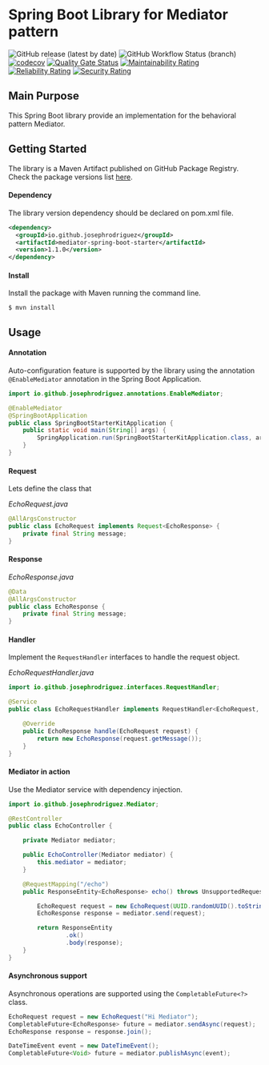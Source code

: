 # Spring Boot Library for Mediator pattern

![GitHub release (latest by date)](https://img.shields.io/github/v/release/josephrodriguez/mediator-spring-boot-starter)
![GitHub Workflow Status (branch)](https://img.shields.io/github/workflow/status/josephrodriguez/mediator-spring-boot-starter/Maven%20Package/main)
[![codecov](https://codecov.io/gh/josephrodriguez/mediator-spring-boot-starter/branch/main/graph/badge.svg?token=FVTMMF2BB1)](https://codecov.io/gh/josephrodriguez/mediator-spring-boot-starter)
[![Quality Gate Status](https://sonarcloud.io/api/project_badges/measure?project=josephrodriguez_mediator-spring-boot-starter&metric=alert_status)](https://sonarcloud.io/dashboard?id=josephrodriguez_mediator-spring-boot-starter)
[![Maintainability Rating](https://sonarcloud.io/api/project_badges/measure?project=josephrodriguez_mediator-spring-boot-starter&metric=sqale_rating)](https://sonarcloud.io/dashboard?id=josephrodriguez_mediator-spring-boot-starter)
[![Reliability Rating](https://sonarcloud.io/api/project_badges/measure?project=josephrodriguez_mediator-spring-boot-starter&metric=reliability_rating)](https://sonarcloud.io/dashboard?id=josephrodriguez_mediator-spring-boot-starter)
[![Security Rating](https://sonarcloud.io/api/project_badges/measure?project=josephrodriguez_mediator-spring-boot-starter&metric=security_rating)](https://sonarcloud.io/dashboard?id=josephrodriguez_mediator-spring-boot-starter)

## Main Purpose

This Spring Boot library provide an implementation for the behavioral pattern Mediator.

## Getting Started

The library is a Maven Artifact published on GitHub Package Registry. Check the package versions list [here](https://github.com/josephrodriguez/mediator-spring-boot-starter/packages/). 

#### Dependency

The library version dependency should be declared on pom.xml file.

```xml
<dependency>
  <groupId>io.github.josephrodriguez</groupId>
  <artifactId>mediator-spring-boot-starter</artifactId>
  <version>1.1.0</version>
</dependency>
```

#### Install

Install the package with Maven running the command line.

```shell
$ mvn install
```

## Usage

#### Annotation

Auto-configuration feature is supported by the library using the annotation `@EnableMediator` annotation in the Spring Boot Application.

```java
import io.github.josephrodriguez.annotations.EnableMediator;

@EnableMediator
@SpringBootApplication
public class SpringBootStarterKitApplication {
    public static void main(String[] args) {
        SpringApplication.run(SpringBootStarterKitApplication.class, args);
    }
}
```

#### Request

Lets define the class that 

_EchoRequest.java_
```java
@AllArgsConstructor
public class EchoRequest implements Request<EchoResponse> {
    private final String message;
}
```

#### Response

_EchoResponse.java_
```java
@Data
@AllArgsConstructor
public class EchoResponse {
    private final String message;
}
```

#### Handler
Implement the `RequestHandler` interfaces to handle the request object. 

_EchoRequestHandler.java_
```java
import io.github.josephrodriguez.interfaces.RequestHandler;

@Service
public class EchoRequestHandler implements RequestHandler<EchoRequest, EchoResponse> {

    @Override
    public EchoResponse handle(EchoRequest request) {
        return new EchoResponse(request.getMessage());
    }
}
```

#### Mediator in action

Use the Mediator service with dependency injection.

```java
import io.github.josephrodriguez.Mediator;

@RestController
public class EchoController {

    private Mediator mediator;

    public EchoController(Mediator mediator) {
        this.mediator = mediator;
    }

    @RequestMapping("/echo")
    public ResponseEntity<EchoResponse> echo() throws UnsupportedRequestException {

        EchoRequest request = new EchoRequest(UUID.randomUUID().toString());
        EchoResponse response = mediator.send(request);

        return ResponseEntity
                .ok()
                .body(response);
    }
}
```

#### Asynchronous support

Asynchronous operations are supported using the `CompletableFuture<?>` class.

```java
EchoRequest request = new EchoRequest("Hi Mediator");
CompletableFuture<EchoResponse> future = mediator.sendAsync(request);
EchoResponse response = response.join();
```

```java
DateTimeEvent event = new DateTimeEvent();
CompletableFuture<Void> future = mediator.publishAsync(event);
```